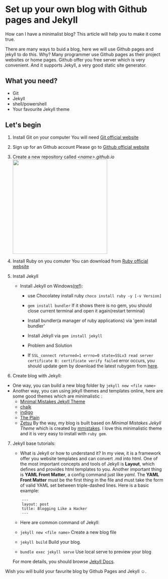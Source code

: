 # Set up your own blog with Github pages and Jekyll

How can I have a minimalist blog? This article will help you to make it come true.

There are many ways to buid a blog, here we will use Github pages and jekyll to do this. Why? Many programmer use Github pages as their project websites or home pages. Github offer you free server which is very convenient. And it supports Jekyll, a very good static site generator.

## What you need?
- Git
- Jekyll
- shell/powershell
- Your favourite Jekyll theme

## Let's begin
1. Install Git on your computer
    You will need [Git official website][ref_1]


2. Sign up for an Github account
    Please go to [Github official website][ref_2]


3. Create a new repository called _*\<name>\.github.io*_
    <img style="float: center;" src="http://p1.bqimg.com/1949/2704bf4af22b79f8.png" width="300">

4. Install Ruby on you comuter
    You can download from [Ruby official website][ref_3]

5. Install Jekyll
    - Install Jekyll on Windows[(ref)][ref_4]:
        - use Chocolatey install ruby `choco install ruby -y [-v Version]`

        - `gem install bundler` If it shows there is no gem, you should close current terminal and open it again(restart terminal)

        - Install bundler(a manager of ruby applications) via 'gem install bundler'

        - Install Jekyll via `gem install jekyll`

        - Problem and Solution
        - If `SSL_connect returned=1 errno=0 state=SSLv3 read server certificate B: certificate verify failed` error occurs, you should update gem by download the latest rubygem from [here](https://rubygems.org/pages/download?locale=zh-CN#formats).

6. Create blog with Jekyll:
- One way, you can build a new blog folder by `jekyll new <file name>`
- Another way, you can using jekyll themes and templates online, here are some good themes which are minimalistic :
    - [Minimal Mistakes Jekyll Theme](https://github.com/mmistakes/minimal-mistakes)
    - [chalk](https://github.com/nielsenramon/chalk)
    - [indigo](https://github.com/sergiokopplin/indigo)
    - [The Plain](http://jekyllthemes.org/themes/the-plain/)
    - [Zetsu](http://jekyllthemes.org/themes/zetsu/)
By the way, my blog is built based on _Minimal Mistakes Jekyll Theme_ which is created by [mmistakes](https://github.com/mmistakes). I love this minimalistic  theme and it is very easy to install with `ruby gem`.

7. Jekyll base tutorials:
    - What is Jekyll or how to understand it?
    In my view, it is a framework offer you website templates and can convert .md into html. One of the most important concepts and tools of Jekyll is __Layout__, which defines and provides html templates to you. Another important thing is __YAML Front Matter__, a config command just like _yaml_. The __YAML Front Matter__ must be the first thing in the file and must take the form of valid YAML set between triple-dashed lines. Here is a basic example:
    ```
        ---
        layout: post
        title: Blogging Like a Hacker
        ---
    ```

    - Here are common command of Jekyll:
     - `jekyll new <file name>`
     Create a new blog file

     - `jekyll build`
     Build your blog.

     - `bundle exec jekyll serve`
     Use local serve to preview your blog

     For more details, you should browse [Jekyll Docs](https://jekyllrb.com/docs/home/).

Wish you will build your favurite blog by Github Pages and Jekyll :relaxed:.

[ref_1]:https://git-scm.com/
[ref_2]:https://github.com/
[ref_3]:https://www.ruby-lang.org/en/downloads/
[ref_4]:https://jekyllrb.com/docs/windows/
